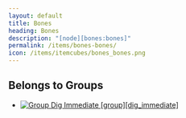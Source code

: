 ```yaml
---
layout: default
title: Bones
heading: Bones
description: "[node][bones:bones]"
permalink: /items/bones-bones/
icon: /items/itemcubes/bones_bones.png
---
```



## Belongs to Groups

<ul class="list-items">
    <li><a href="{{site.baseurl}}/items/group-dig-immediate/"><img src="{{site.baseurl}}/assets/img/items/group.png" data-toggle="tooltip" title="Group Dig Immediate [group][dig_immediate]"></a></li>
</ul>
